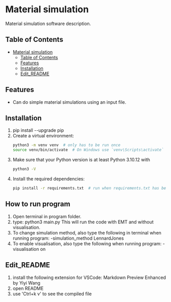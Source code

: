# Material simulation

Material simulation software description.

## Table of Contents

- [Material simulation](#material-simulation)
  - [Table of Contents](#table-of-contents)
  - [Features](#features)
  - [Installation](#installation)
  - [Edit\_README](#edit_readme)

## Features

- Can do simple material simulations using an input file.

## Installation

1. pip install --upgrade pip
2. Create a virtual environment:
    ```bash
    python3 -m venv venv  # only has to be run once
    source venv/bin/activate  # On Windows use `venv\Scripts\activate`
3. Make sure that your Python version is at least Python 3.10.12 with 
    ```bash
    python3 -V
4. Install the required dependencies:
    ```bash
    pip install -r requirements.txt  # run when requirements.txt has been updated

## How to run program

1. Open terminal in program folder.
2. type: python3 main.py
This will run the code with EMT and without visualisation.
3. To change simulation method, also type the following in terminal when running program: -simulation_method LennardJones
4. To enable visualisation, also type the following when running program: -visualisation on

## Edit_README

1. install the following extension for VSCode: Markdown Preview Enhanced by Yiyi Wang
2. open README
3. use 'Ctrl+k v' to see the compiled file